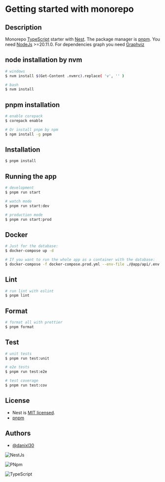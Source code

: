 # Getting started with monorepo

## Description

Monorepo [TypeScript](https://www.typescriptlang.org/) starter with [Nest](https://github.com/nestjs/nest). The package manager is [pnpm](https://pnpm.io/). You need [NodeJs](https://nodejs.org/en/) >=20.11.0. For dependencies graph you need [Graphviz](https://graphviz.org/download/)

## node installation by nvm
```bash
# windows
$ nvm install $(Get-Content .nvmrc).replace( 'v', '' )

# bash
$ nvm install
```

## pnpm installation 
```bash
# enable corepack
$ corepack enable

# Or install pnpm by npm
$ npm install -g pnpm
```

## Installation

```bash
$ pnpm install
```

## Running the app

```bash
# development
$ pnpm run start

# watch mode
$ pnpm run start:dev

# production mode
$ pnpm run start:prod
```

## Docker

```bash
# Just for the database:
$ docker-compose up -d

# If you want to run the whole app as a container with the database:
$ docker-compose -f docker-compose.prod.yml --env-file ./@app/api/.env up -d --build
```

## Lint
```bash
# run lint with eslint
$ pnpm lint
```

## Format
```bash
# format all with prettier
$ pnpm format
```

## Test

```bash
# unit tests
$ pnpm run test:unit

# e2e tests
$ pnpm run test:e2e

# test coverage
$ pnpm run test:cov
```

## License

- Nest is [MIT licensed](LICENSE).
- [pnpm](https://github.com/pnpm/pnpm)



## Authors

- [@danixl30](https://github.com/danixl30)


![NestJs](https://res.cloudinary.com/practicaldev/image/fetch/s--m_Ng9MLF--/c_imagga_scale,f_auto,fl_progressive,h_420,q_auto,w_1000/https://dev-to-uploads.s3.amazonaws.com/i/fppjegg7q1kb2pdzmlvf.png)

![PNpm](https://d33wubrfki0l68.cloudfront.net/aad219b6c931cebb53121dcda794f6180d9e4397/c405b/es/assets/images/pnpm-standard-79c9dbb2e99b8525ae55174580061e1b.svg)

![TypeScript](https://blog.marksauerutley.com/static/d0050d0772fd9db5ec35f7b69a66b609/6af66/tslogo.png)
